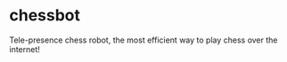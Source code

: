 chessbot
========

Tele-presence chess robot, the most efficient way to play chess over the internet!

